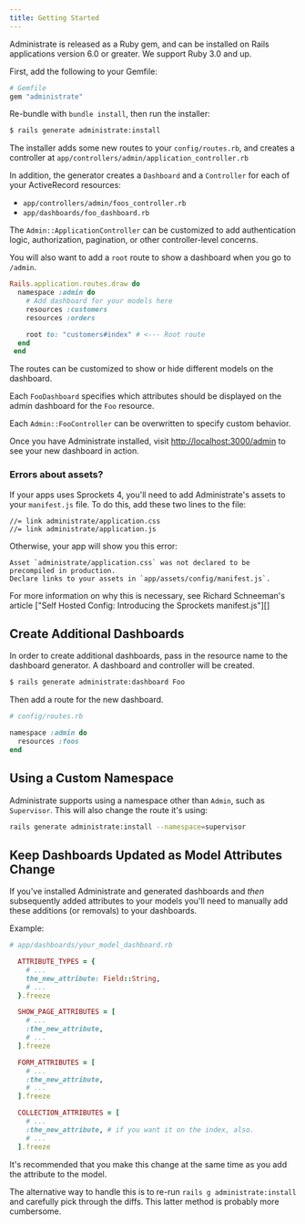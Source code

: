 ```yaml
---
title: Getting Started
---
```


Administrate is released as a Ruby gem, and can be installed on Rails
applications version 6.0 or greater. We support Ruby 3.0 and up.

First, add the following to your Gemfile:

```ruby
# Gemfile
gem "administrate"
```

Re-bundle with `bundle install`, then run the installer:

```bash
$ rails generate administrate:install
```

The installer adds some new routes to your `config/routes.rb`,
and creates a controller at `app/controllers/admin/application_controller.rb`

In addition, the generator creates a `Dashboard` and a `Controller` for each of
your ActiveRecord resources:

- `app/controllers/admin/foos_controller.rb`
- `app/dashboards/foo_dashboard.rb`

The `Admin::ApplicationController` can be customized to add
authentication logic, authorization, pagination,
or other controller-level concerns.

You will also want to add a `root` route to show a dashboard when you go to `/admin`.

```ruby
Rails.application.routes.draw do
  namespace :admin do
    # Add dashboard for your models here
    resources :customers
    resources :orders

    root to: "customers#index" # <--- Root route
  end
 end
```

The routes can be customized to show or hide
different models on the dashboard.

Each `FooDashboard` specifies which attributes should be displayed
on the admin dashboard for the `Foo` resource.

Each `Admin::FooController` can be overwritten to specify custom behavior.

Once you have Administrate installed,
visit <http://localhost:3000/admin> to see your new dashboard in action.

### Errors about assets?

If your apps uses Sprockets 4, you'll need to add Administrate's assets to
your `manifest.js` file. To do this, add these two lines to the file:

```
//= link administrate/application.css
//= link administrate/application.js
```

Otherwise, your app will show you this error:

```
Asset `administrate/application.css` was not declared to be precompiled in production.
Declare links to your assets in `app/assets/config/manifest.js`.
```

For more information on why this is necessary, see Richard Schneeman's article
["Self Hosted Config: Introducing the Sprockets manifest.js"][]

[schneems]: https://www.schneems.com/2017/11/22/self-hosted-config-introducing-the-sprockets-manifestjs

## Create Additional Dashboards

In order to create additional dashboards, pass in the resource name to
the dashboard generator. A dashboard and controller will be created.

```bash
$ rails generate administrate:dashboard Foo
```

Then add a route for the new dashboard.

```ruby
# config/routes.rb

namespace :admin do
  resources :foos
end
```

## Using a Custom Namespace

Administrate supports using a namespace other than `Admin`, such as
`Supervisor`. This will also change the route it's using:

```sh
rails generate administrate:install --namespace=supervisor
```

## Keep Dashboards Updated as Model Attributes Change

If you've installed Administrate and generated dashboards and _then_
subsequently added attributes to your models you'll need to manually add
these additions (or removals) to your dashboards.

Example:

```ruby
# app/dashboards/your_model_dashboard.rb

  ATTRIBUTE_TYPES = {
    # ...
    the_new_attribute: Field::String,
    # ...
  }.freeze

  SHOW_PAGE_ATTRIBUTES = [
    # ...
    :the_new_attribute,
    # ...
  ].freeze

  FORM_ATTRIBUTES = [
    # ...
    :the_new_attribute,
    # ...
  ].freeze

  COLLECTION_ATTRIBUTES = [
    # ...
    :the_new_attribute, # if you want it on the index, also.
    # ...
  ].freeze
```

It's recommended that you make this change at the same time as you add the
attribute to the model.

The alternative way to handle this is to re-run `rails g administrate:install`
and carefully pick through the diffs. This latter method is probably more
cumbersome.
